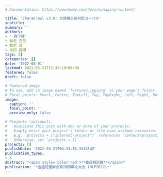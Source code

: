 ```yaml
---
# Documentation: https://wowchemy.com/docs/managing-content/

title: 'JParaCrawl v3.0: 大規模日英対訳コーパス'
subtitle: ''
summary: ''
authors:
- ' 森下睦'
- 帖佐 克己
- 鈴木 潤
- 永田 昌明
tags: []
categories: []
date: '2022-03-01'
lastmod: 2022-03-21T13:33:18+09:00
featured: false
draft: false

# Featured image
# To use, add an image named `featured.jpg/png` to your page's folder.
# Focal points: Smart, Center, TopLeft, Top, TopRight, Left, Right, BottomLeft, Bottom, BottomRight.
image:
  caption: ''
  focal_point: ''
  preview_only: false

# Projects (optional).
#   Associate this post with one or more of your projects.
#   Simply enter your project's folder or file name without extension.
#   E.g. `projects = ["internal-project"]` references `content/project/deep-learning/index.md`.
#   Otherwise, set `projects = []`.
projects: []
publishDate: '2022-03-21T04:33:18.333454Z'
publication_types:
- 4
abstract: "<span style='color:red'>**委員特別賞**</span>"
publication: '*言語処理学会第28回年次大会 (NLP2022)*'
---
```

